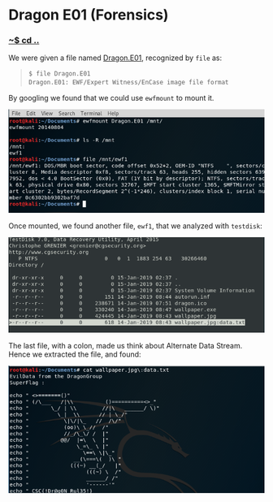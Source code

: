 # Dragon E01 (Forensics)

### [~$ cd ..](../)

We were given a file named [Dragon.E01](Dragon.E01), recognized by `file` as:

> ```sh
>$ file Dragon.E01 
>Dragon.E01: EWF/Expert Witness/EnCase image file format
> ```

By googling we found that we could use `ewfmount` to mount it. 

![mount](mount.png)

Once mounted, we found another file, `ewf1`, that we analyzed with `testdisk`:

![testdisk](testdisk.png)

The last file, with a colon, made us think about Alternate Data Stream. Hence we extracted the file, and found:

![dragon](dragon.png)

